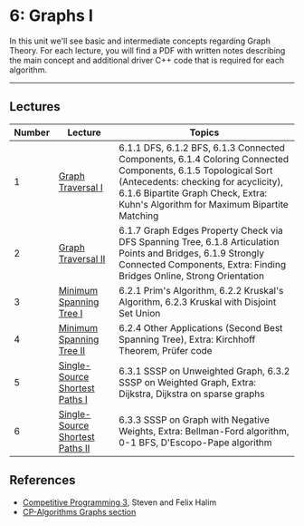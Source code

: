 # 6: Graphs I

In this unit we'll see basic and intermediate concepts regarding Graph Theory. For each lecture, you will find a PDF with written notes describing the main concept and additional driver C++ code that is required for each algorithm.

---

## Lectures

| Number | Lecture | Topics |
| ------ | ------- | ------ |
| 1  | [Graph Traversal I](https://github.com/CPCFI-org/lectures/tree/main/6-Graphs-I/Lecture-1-Graph-Traversal-I)  | 6.1.1 DFS, 6.1.2 BFS, 6.1.3 Connected Components, 6.1.4 Coloring Connected Components, 6.1.5 Topological Sort (Antecedents: checking for acyclicity), 6.1.6 Bipartite Graph Check, Extra: Kuhn's Algorithm for Maximum Bipartite Matching |
| 2  | [Graph Traversal II](https://github.com/CPCFI-org/lectures/tree/main/6-Graphs-I/Lecture-2-Graph-Traversal-II) | 6.1.7 Graph Edges Property Check via DFS Spanning Tree, 6.1.8 Articulation Points and Bridges, 6.1.9 Strongly Connected Components, Extra: Finding Bridges Online, Strong Orientation |
| 3  | [Minimum Spanning Tree I](https://github.com/CPCFI-org/lectures/tree/main/6-Graphs-I/Lecture-3-Minimum-Spanning-Tree-I) | 6.2.1 Prim's Algorithm, 6.2.2 Kruskal's Algorithm, 6.2.3 Kruskal with Disjoint Set Union |
| 4  | [Minimum Spanning Tree II](https://github.com/CPCFI-org/lectures/tree/main/6-Graphs-I/Lecture-4-Minimum-Spanning-Tree-II)  |  6.2.4 Other Applications (Second Best Spanning Tree), Extra: Kirchhoff Theorem, Prüfer code |
| 5  | [Single-Source Shortest Paths I](https://github.com/CPCFI-org/lectures/tree/main/6-Graphs-I/Lecture-5-SSSP-I) | 6.3.1 SSSP on Unweighted Graph, 6.3.2 SSSP on Weighted Graph, Extra: Dijkstra, Dijkstra on sparse graphs  |
| 6  | [Single-Source Shortest Paths II](https://github.com/CPCFI-org/lectures/tree/main/6-Graphs-I/Lecture-6-SSSP-II) | 6.3.3 SSSP on Graph with Negative Weights, Extra: Bellman-Ford algorithm, 0-1 BFS, D'Escopo-Pape algorithm |


## References

- [Competitive Programming 3](https://www.amazon.com/Competitive-Programming-3rd-Steven-Halim/dp/B00FG8MNN8), Steven and Felix Halim
- [CP-Algorithms Graphs section](https://cp-algorithms.com/)
